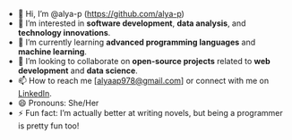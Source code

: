 - 👋 Hi, I’m @alya-p (https://github.com/alya-p)
- 👀 I’m interested in **software development**, **data analysis**, and **technology innovations**.
- 🌱 I’m currently learning  **advanced programming languages** and **machine learning**.
- 💞️ I’m looking to collaborate on **open-source projects** related to **web development** and **data science**.
- 📫 How to reach me [alyaap978@gmail.com] or connect with me on [LinkedIn](www.linkedin.com/in/alyaa-putri-809614312).
- 😄 Pronouns: She/Her
- ⚡ Fun fact:  I’m actually better at writing novels, but being a programmer is pretty fun too!

<!---
alya-p/alya-p is a ✨ special ✨ repository because its `README.md` (this file) appears on your GitHub profile.
You can click the Preview link to take a look at your changes.
--->
